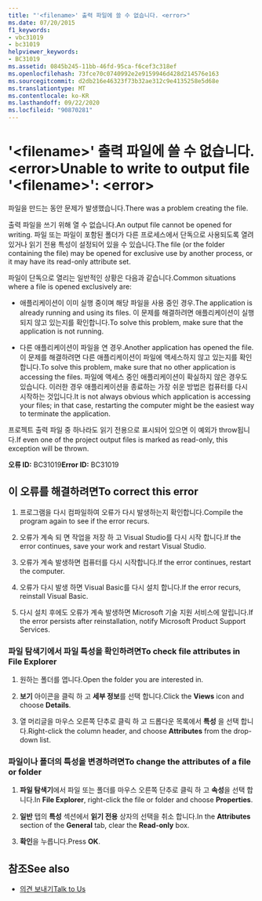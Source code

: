 ```yaml
---
title: "'<filename>' 출력 파일에 쓸 수 없습니다. <error>"
ms.date: 07/20/2015
f1_keywords:
- vbc31019
- bc31019
helpviewer_keywords:
- BC31019
ms.assetid: 0845b245-11bb-46fd-95ca-f6cef3c318ef
ms.openlocfilehash: 73fce70c0740992e2e9159946d428d214576e163
ms.sourcegitcommit: d2db216e46323f73b32ae312c9e4135258e5d68e
ms.translationtype: MT
ms.contentlocale: ko-KR
ms.lasthandoff: 09/22/2020
ms.locfileid: "90870281"
---
```

# <a name="unable-to-write-to-output-file-filename-error"></a><span data-ttu-id="d7b83-102">'\<filename>' 출력 파일에 쓸 수 없습니다. \<error></span><span class="sxs-lookup"><span data-stu-id="d7b83-102">Unable to write to output file '\<filename>': \<error></span></span>

<span data-ttu-id="d7b83-103">파일을 만드는 동안 문제가 발생했습니다.</span><span class="sxs-lookup"><span data-stu-id="d7b83-103">There was a problem creating the file.</span></span>  
  
 <span data-ttu-id="d7b83-104">출력 파일을 쓰기 위해 열 수 없습니다.</span><span class="sxs-lookup"><span data-stu-id="d7b83-104">An output file cannot be opened for writing.</span></span> <span data-ttu-id="d7b83-105">파일 또는 파일이 포함된 폴더가 다른 프로세스에서 단독으로 사용되도록 열려 있거나 읽기 전용 특성이 설정되어 있을 수 있습니다.</span><span class="sxs-lookup"><span data-stu-id="d7b83-105">The file (or the folder containing the file) may be opened for exclusive use by another process, or it may have its read-only attribute set.</span></span>  
  
 <span data-ttu-id="d7b83-106">파일이 단독으로 열리는 일반적인 상황은 다음과 같습니다.</span><span class="sxs-lookup"><span data-stu-id="d7b83-106">Common situations where a file is opened exclusively are:</span></span>  
  
- <span data-ttu-id="d7b83-107">애플리케이션이 이미 실행 중이며 해당 파일을 사용 중인 경우.</span><span class="sxs-lookup"><span data-stu-id="d7b83-107">The application is already running and using its files.</span></span> <span data-ttu-id="d7b83-108">이 문제를 해결하려면 애플리케이션이 실행되지 않고 있는지를 확인합니다.</span><span class="sxs-lookup"><span data-stu-id="d7b83-108">To solve this problem, make sure that the application is not running.</span></span>  
  
- <span data-ttu-id="d7b83-109">다른 애플리케이션이 파일을 연 경우.</span><span class="sxs-lookup"><span data-stu-id="d7b83-109">Another application has opened the file.</span></span> <span data-ttu-id="d7b83-110">이 문제를 해결하려면 다른 애플리케이션이 파일에 액세스하지 않고 있는지를 확인합니다.</span><span class="sxs-lookup"><span data-stu-id="d7b83-110">To solve this problem, make sure that no other application is accessing the files.</span></span> <span data-ttu-id="d7b83-111">파일에 액세스 중인 애플리케이션이 확실하지 않은 경우도 있습니다. 이러한 경우 애플리케이션을 종료하는 가장 쉬운 방법은 컴퓨터를 다시 시작하는 것입니다.</span><span class="sxs-lookup"><span data-stu-id="d7b83-111">It is not always obvious which application is accessing your files; in that case, restarting the computer might be the easiest way to terminate the application.</span></span>  
  
 <span data-ttu-id="d7b83-112">프로젝트 출력 파일 중 하나라도 읽기 전용으로 표시되어 있으면 이 예외가 throw됩니다.</span><span class="sxs-lookup"><span data-stu-id="d7b83-112">If even one of the project output files is marked as read-only, this exception will be thrown.</span></span>  
  
 <span data-ttu-id="d7b83-113">**오류 ID:** BC31019</span><span class="sxs-lookup"><span data-stu-id="d7b83-113">**Error ID:** BC31019</span></span>  
  
## <a name="to-correct-this-error"></a><span data-ttu-id="d7b83-114">이 오류를 해결하려면</span><span class="sxs-lookup"><span data-stu-id="d7b83-114">To correct this error</span></span>  
  
1. <span data-ttu-id="d7b83-115">프로그램을 다시 컴파일하여 오류가 다시 발생하는지 확인합니다.</span><span class="sxs-lookup"><span data-stu-id="d7b83-115">Compile the program again to see if the error recurs.</span></span>  
  
2. <span data-ttu-id="d7b83-116">오류가 계속 되 면 작업을 저장 하 고 Visual Studio를 다시 시작 합니다.</span><span class="sxs-lookup"><span data-stu-id="d7b83-116">If the error continues, save your work and restart Visual Studio.</span></span>  
  
3. <span data-ttu-id="d7b83-117">오류가 계속 발생하면 컴퓨터를 다시 시작합니다.</span><span class="sxs-lookup"><span data-stu-id="d7b83-117">If the error continues, restart the computer.</span></span>  
  
4. <span data-ttu-id="d7b83-118">오류가 다시 발생 하면 Visual Basic를 다시 설치 합니다.</span><span class="sxs-lookup"><span data-stu-id="d7b83-118">If the error recurs, reinstall Visual Basic.</span></span>  
  
5. <span data-ttu-id="d7b83-119">다시 설치 후에도 오류가 계속 발생하면 Microsoft 기술 지원 서비스에 알립니다.</span><span class="sxs-lookup"><span data-stu-id="d7b83-119">If the error persists after reinstallation, notify Microsoft Product Support Services.</span></span>  
  
### <a name="to-check-file-attributes-in-file-explorer"></a><span data-ttu-id="d7b83-120">파일 탐색기에서 파일 특성을 확인하려면</span><span class="sxs-lookup"><span data-stu-id="d7b83-120">To check file attributes in File Explorer</span></span>  
  
1. <span data-ttu-id="d7b83-121">원하는 폴더를 엽니다.</span><span class="sxs-lookup"><span data-stu-id="d7b83-121">Open the folder you are interested in.</span></span>  
  
2. <span data-ttu-id="d7b83-122">**보기** 아이콘을 클릭 하 고 **세부 정보**를 선택 합니다.</span><span class="sxs-lookup"><span data-stu-id="d7b83-122">Click the **Views** icon and choose **Details**.</span></span>  
  
3. <span data-ttu-id="d7b83-123">열 머리글을 마우스 오른쪽 단추로 클릭 하 고 드롭다운 목록에서 **특성** 을 선택 합니다.</span><span class="sxs-lookup"><span data-stu-id="d7b83-123">Right-click the column header, and choose **Attributes** from the drop-down list.</span></span>  
  
### <a name="to-change-the-attributes-of-a-file-or-folder"></a><span data-ttu-id="d7b83-124">파일이나 폴더의 특성을 변경하려면</span><span class="sxs-lookup"><span data-stu-id="d7b83-124">To change the attributes of a file or folder</span></span>  
  
1. <span data-ttu-id="d7b83-125">**파일 탐색기**에서 파일 또는 폴더를 마우스 오른쪽 단추로 클릭 하 고 **속성**을 선택 합니다.</span><span class="sxs-lookup"><span data-stu-id="d7b83-125">In **File Explorer**, right-click the file or folder and choose **Properties**.</span></span>  
  
2. <span data-ttu-id="d7b83-126">**일반** 탭의 **특성** 섹션에서 **읽기 전용** 상자의 선택을 취소 합니다.</span><span class="sxs-lookup"><span data-stu-id="d7b83-126">In the **Attributes** section of the **General** tab, clear the **Read-only** box.</span></span>  
  
3. <span data-ttu-id="d7b83-127">**확인**을 누릅니다.</span><span class="sxs-lookup"><span data-stu-id="d7b83-127">Press **OK**.</span></span>  
  
## <a name="see-also"></a><span data-ttu-id="d7b83-128">참조</span><span class="sxs-lookup"><span data-stu-id="d7b83-128">See also</span></span>

- [<span data-ttu-id="d7b83-129">의견 보내기</span><span class="sxs-lookup"><span data-stu-id="d7b83-129">Talk to Us</span></span>](/visualstudio/ide/feedback-options)
